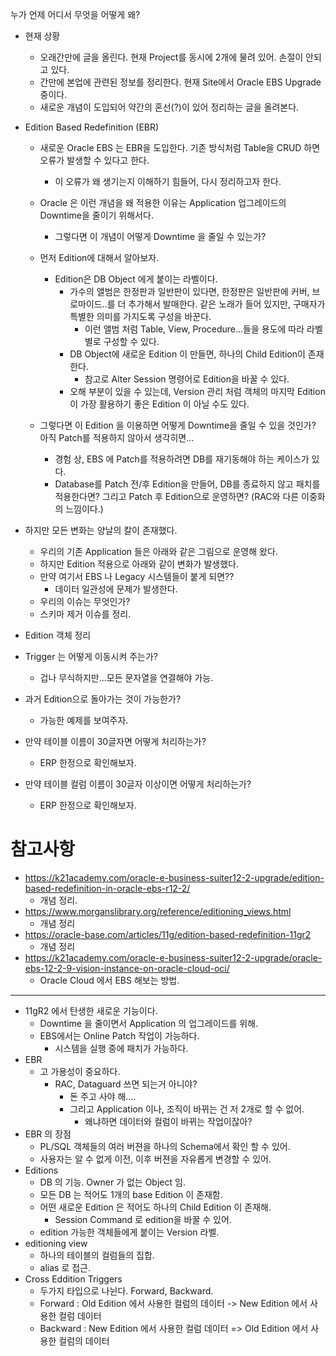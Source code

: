누가 언제 어디서 무엇을 어떻게 왜?

* 현재 상황
  * 오래간만에 글을 올린다. 현재 Project를 동시에 2개에 물려 있어. 손절이 안되고 있다.
  * 간만에 본업에 관련된 정보를 정리한다. 현재 Site에서 Oracle EBS Upgrade 중이다.
  * 새로운 개념이 도입되어 약간의 혼선(?)이 있어 정리하는 글을 올려본다.
* Edition Based Redefinition (EBR)

  * 새로운 Oracle EBS 는 EBR을 도입한다. 기존 방식처럼 Table을 CRUD 하면 오류가 발생할 수 있다고 한다. 

    * 이 오류가 왜 생기는지 이해하기 힘들어, 다시 정리하고자 한다. 
  * Oracle 은 이런 개념을 왜 적용한 이유는 Application 업그레이드의 Downtime을 줄이기 위해서다.
    * 그렇다면 이 개념이 어떻게 Downtime 을 줄일 수 있는가?
  * 먼저 Edition에 대해서 알아보자.
    * Edition은 DB Object 에게 붙이는 라벨이다. 
      * 가수의 앨범은 한정판과 일반판이 있다면, 한정판은 일반판에 커버, 브로마이드..를 더 추가해서 발매한다. 같은 노래가 들어 있지만, 구매자가 특별한 의미를 가지도록 구성을 바꾼다.
        * 이런 앨범 처럼 Table, View, Procedure...들을 용도에 따라 라벨별로 구성할 수 있다.
      * DB Object에 새로운 Edition 이 만들면, 하나의 Child Edition이 존재한다.
        * 참고로 Alter Session 명령어로 Edition을 바꿀 수 있다.
      * 오해 부분이 있을 수 있는데, Version 관리 처럼 객체의 마지막 Edition이 가장 활용하기 좋은 Edition 이 아닐 수도 있다. 
  * 그렇다면 이 Edition 을 이용하면 어떻게 Downtime을 줄일 수 있을 것인가? 아직 Patch를 적용하지 않아서 생각히면...
    * 경험 상, EBS 에  Patch를 적용하려면 DB를 재기동해야 하는 케이스가 있다.
    * Database를  Patch 전/후 Edition을 만들어, DB를 종료하지 않고 패치를 적용한다면? 그리고 Patch 후 Edition으로 운영하면?  (RAC와 다른 이중화의 느낌이다.)
* 하지만 모든 변화는 양날의 칼이 존재했다. 
  * 우리의 기존 Application 들은 아래와 같은 그림으로 운영해 왔다.
  * 하지만 Edition 적용으로 아래와 같이 변화가 발생했다.
  * 만약 여기서 EBS 나 Legacy 시스템들이 붙게 되면??
    * 데이터 일관성에 문제가 발생한다.
  * 우리의 이슈는 무엇인가? 
  * 스키마 제거 이슈를 정리.
* Edition 객체 정리
* Trigger 는 어떻게 이동시켜 주는가?
  * 겁나 무식하지만...모든 문자열을 연결해야 가능.
* 과거 Edition으로 돌아가는 것이 가능한가?
  * 가능한 예제를 보여주자.
* 만약 테이블 이름이 30글자면 어떻게 처리하는가?
  * ERP 한정으로 확인해보자.
* 만약 테이블 컬럼 이름이 30글자 이상이면 어떻게 처리하는가?
  * ERP 한정으로 확인해보자.



# 참고사항

*  https://k21academy.com/oracle-e-business-suiter12-2-upgrade/edition-based-redefinition-in-oracle-ebs-r12-2/
   *  개념 정리.
*  https://www.morganslibrary.org/reference/editioning_views.html
   * 개념 정리
*  https://oracle-base.com/articles/11g/edition-based-redefinition-11gr2
   * 개념 정리
*  https://k21academy.com/oracle-e-business-suiter12-2-upgrade/oracle-ebs-12-2-9-vision-instance-on-oracle-cloud-oci/
   * Oracle Cloud 에서 EBS 해보는 방법.

---

* 11gR2 에서 탄생한 새로운 기능이다.
  * Downtime 을 줄이면서 Application 의 업그레이드를 위해.
  * EBS에서는 Online Patch 작업이 가능하다.
    * 시스템을 실행 중에 패치가 가능하다.
* EBR
  * 고 가용성이 중요하다.
    * RAC, Dataguard 쓰면 되는거 아니야?
      * 돈 주고 사야 해....
      * 그리고 Application 이나, 조직이 바뀌는 건 저 2개로 할 수 없어.
        * 왜냐하면 데이터와 컬럼이 바뀌는 작업이잖아?
* EBR 의 장점
  * PL/SQL 객체들의 여러 버젼을 하나의 Schema에서 확인 할 수 있어.
  * 사용자는 알 수 없게 이전, 이후 버젼을 자유롭게 변경할 수 있어.
* Editions
  * DB 의 기능. Owner 가 없는 Object 임.
  * 모든 DB 는 적어도 1개의 base Edition 이 존재함.
  * 어떤 새로운 Edition 은 적어도 하나의 Child Edition 이 존재해.
    * Session Command 로 edition을 바꿀 수 있어.
  * edition 가능한 객체들에게 붙이는 Version 라벨.
* editioning view
  * 하나의 테이블의 컬럼들의 집합. 
  * alias 로 접근.
* Cross Eddition Triggers
  * 두가지 타입으로 나뉜다. Forward, Backward.
  * Forward : Old Edition 에서 사용한 컬럼의 데이터 -> New Edition 에서 사용한 컬럼 데이터
  * Backward : New Edition 에서 사용한 컬럼 데이터 => Old Edition 에서 사용한 컬럼의 데이터




























